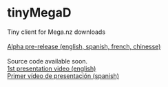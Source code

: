# tinyMegaD
Tiny client for Mega.nz downloads
<br/>
<br/>
<a href="https://github.com/mOrfiUs/tinyMegaD/releases">Alpha pre-release (english, spanish, french, chinesse)</a>
<br/>
<br/>
Source code available soon.
<br/>
<a href="https://youtu.be/MS-6KTfx5Q4">1st presentation video (english)</a>
<br/>
<a href="https://youtu.be/qWQBW4K1T9s">Primer vídeo de presentación (spanish)</a>

